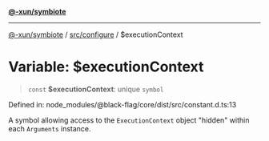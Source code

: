 [**@-xun/symbiote**](../../../README.md)

***

[@-xun/symbiote](../../../README.md) / [src/configure](../README.md) / $executionContext

# Variable: $executionContext

> `const` **$executionContext**: unique `symbol`

Defined in: node\_modules/@black-flag/core/dist/src/constant.d.ts:13

A symbol allowing access to the `ExecutionContext` object "hidden" within
each `Arguments` instance.
